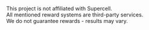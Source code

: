 This project is not affiliated with Supercell.  
All mentioned reward systems are third-party services.  
We do not guarantee rewards - results may vary.  
